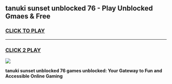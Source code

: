 
## tanuki sunset unblocked 76 - Play Unblocked Gmaes & Free
<h3>
<a href="https://news.freeplayer.one?title=tanuki_sunset_unblocked_76&ref=16F">CLICK TO PLAY</a></h3>
<hr>

<h3>
<a href="https://news.freeplayer.one?title=tanuki_sunset_unblocked_76&ref=16F">CLICK 2 PLAY</a>
  
</h3>

<a href="https://news.freeplayer.one?title=tanuki_sunset_unblocked_76&ref=16F/"><img src="https://clearcache.store/games.png"></a>


**tanuki sunset unblocked 76 games unblocked: Your Gateway to Fun and Accessible Online Gaming**
